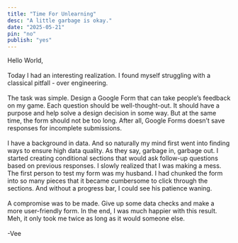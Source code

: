 ```yaml
---
title: "Time For Unlearning"
desc: "A little garbage is okay."
date: "2025-05-21"
pin: "no"
publish: "yes"
---
```


Hello World,  
&nbsp;  
Today I had an interesting realization.  I found myself struggling with a classical pitfall - over engineering.  
&nbsp;  
The task was simple. Design a Google Form that can take people’s feedback on my game. Each question should be well-thought-out. It should have a purpose and help solve a design decision in some way. But at the same time, the form should not be too long. After all, Google Forms doesn’t save responses for incomplete submissions.  
&nbsp;  
I have a background in data. And so naturally my mind first went into finding ways to ensure high data quality. As they say, garbage in, garbage out. I started creating conditional sections that would ask follow-up questions based on previous responses. I slowly realized that I was making a mess. The first person to test my form was my husband. I had chunked the form into so many pieces that it became cumbersome to click through the sections. And without a progress bar, I could see his patience waning.  
&nbsp;  
A compromise was to be made. Give up some data checks and make a more user-friendly form. In the end, I was much happier with this result. Meh, it only took me twice as long as it would someone else.  
&nbsp;  
-Vee
